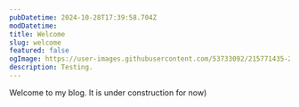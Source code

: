 ```yaml
---
pubDatetime: 2024-10-28T17:39:58.704Z
modDatetime: 
title: Welcome
slug: welcome
featured: false
ogImage: https://user-images.githubusercontent.com/53733092/215771435-25408246-2309-4f8b-a781-1f3d93bdf0ec.png
description: Testing.
---
```


Welcome to my blog. It is under construction for now)